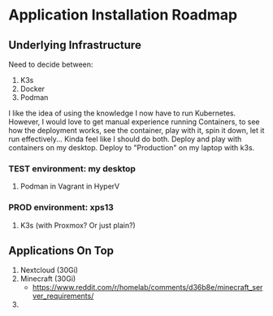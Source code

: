 # Application Installation Roadmap

## Underlying Infrastructure
Need to decide between:
1. K3s
2. Docker
3. Podman

I like the idea of using the knowledge I now have to run Kubernetes. However, I would love to get manual experience running Containers, to see how the deployment works, see the container, play with it, spin it down, let it run effectively... Kinda feel like I should do both. Deploy and play with containers on my desktop. Deploy to "Production" on my laptop with k3s.

### TEST environment: my desktop
1. Podman in Vagrant in HyperV

### PROD environment: xps13
1. K3s (with Proxmox? Or just plain?)

## Applications On Top
1. Nextcloud (30Gi)
2. Minecraft (30Gi)
    * https://www.reddit.com/r/homelab/comments/d36b8e/minecraft_server_requirements/
3. 